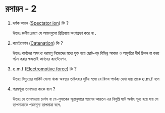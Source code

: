 # রসায়ন - 2

1. দর্শক আয়ন ([Spectator ion](https://en.wikipedia.org/wiki/Spectator_ion)) কি ?

    উত্তরঃ জলীয় দ্রবণে যে আয়নগুলো ব্রিক্রিয়ায় অংশগ্রহণ করে না .

2. ক্যাটেনেশন ([Catenation](https://en.wikipedia.org/wiki/Catenation)) কি ? 

    উত্তরঃ কার্বনের অসংখ্য পরমাণু নিজেদের মধ্যে যুক্ত হয়ে ছোট-বড় বিভিন্ন আকার ও আকৃতির দীর্ঘ চিকন বা বলয় গঠন করার ক্ষমতাই কার্বনের ক্যাটেনেশন.

3. e.m.f ([Electromotive force](https://en.wikipedia.org/wiki/Electromotive_force)) কি ?

    উত্তরঃ বিদ্যুতের সার্কিট খোলা থাকা অবস্থায় তড়িৎদ্বার দুটির মধ্যে যে বিভব পার্থক্য দেখা যায় তাকে e.m.f বলে 

4. পরমশূন্য তাপমাত্রা কাকে বলে ?

    উত্তরঃ যে তাপমাত্রায় চার্লস বা গে-লুসাকের সূত্রানুসারে গ্যাসের আয়তন এর বিলুপ্তি ঘটে অর্থাৎ শূন্য হয়ে যায় সে তাপমাত্রাকে পরমশূন্য তাপমাত্রা বলে.

